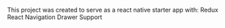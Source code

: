 This project was created to serve as a react native starter app with: 
Redux
React Navigation
Drawer Support
